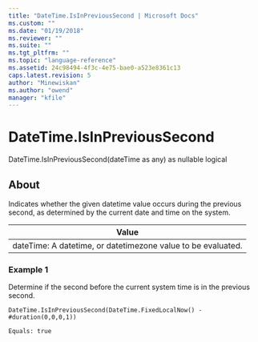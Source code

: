 ```yaml
---
title: "DateTime.IsInPreviousSecond | Microsoft Docs"
ms.custom: ""
ms.date: "01/19/2018"
ms.reviewer: ""
ms.suite: ""
ms.tgt_pltfrm: ""
ms.topic: "language-reference"
ms.assetid: 24c98494-4f3c-4e75-bae0-a523e8361c13
caps.latest.revision: 5
author: "Minewiskan"
ms.author: "owend"
manager: "kfile"
---
```

# DateTime.IsInPreviousSecond
DateTime.IsInPreviousSecond(dateTime as any) as nullable logical  
  
## About  
Indicates whether the given datetime value occurs during the previous second, as determined by the current date and time on the system.  
  
|Value|  
|---------|  
|dateTime: A datetime, or datetimezone value to be evaluated.|  
  
### Example 1  
Determine if the second before the current system time is in the previous second.  
  
```  
DateTime.IsInPreviousSecond(DateTime.FixedLocalNow() - #duration(0,0,0,1))  
```  
  
```  
Equals: true  
```  
